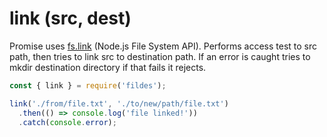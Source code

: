 # link (src, dest)

Promise uses [fs.link](https://nodejs.org/api/fs.html#fs_fs_link_srcpath_dstpath_callback) (Node.js File System API).
Performs access test to src path, then tries to link src to destination path.
If an error is caught tries to mkdir destination directory if that fails it rejects.

```javascript
const { link } = require('fildes');

link('./from/file.txt', './to/new/path/file.txt')
  .then(() => console.log('file linked!'))
  .catch(console.error);
```
